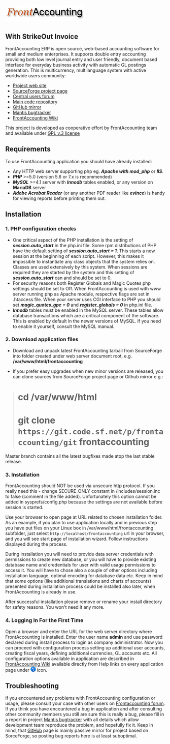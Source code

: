 ![FrontAccounting ERP](./themes/default/images/logo_frontaccounting.jpg  "FrontAccounting ERP")
===================

## With StrikeOut Invoice 

FrontAccounting ERP is open source, web-based accounting software for small and medium enterprises.
It supports double entry accounting providing both low level journal entry and user friendly, document based 
interface for everyday business activity with automatic GL postings generation. This is multicurrency,
multilanguage system with active worldwide users community:

* [Project web site](http://frontaccounting.com)
* [SourceForge project page](http://sourceforge.net/projects/frontaccounting/)
* [Central users forum](http://frontaccounting.com/punbb/index.php)
* [Main code repository](https://sourceforge.net/p/frontaccounting/git/ci/master/tree/)
* [GitHub mirror](http://github.com/FrontAccountingERP/FA)
* [Mantis bugtracker](http://mantis.frontaccounting.com)
* [FrontAccounting Wiki](http://frontaccounting.com/fawiki/)

This project is developed as cooperative effort by FrontAccounting team and available under [GPL v.3 license](./doc/license.txt) 

## Requirements

To use FrontAccounting application you should have already installed: 

*   Any HTTP web server supporting php eg. _**Apache with mod_php**_ or _**IIS**_.
*   **_PHP_** >=5.0 (version 5.6 or 7.x is recommended)
*   **_MySQL_** >=4.1 server with **_Innodb_** tables enabled, or any version on **MariaDB** server
*   **_Adobe Acrobat Reader_** (or any another PDF reader like _**evince**_) is handy for viewing reports before printing them out.

## Installation
### 1. PHP configuration checks

*   One critical aspect of the PHP installation is the setting of **_session.auto_start_** in the php.ini file. Some rpm distributions of PHP have the default setting of **_session.auto_start = 1_**. This starts a new session at the beginning of each script. However, this makes it impossible to instantiate any class objects that the system relies on. Classes are used extensively by this system. When sessions are required they are started by the system and this setting of **_session.auto_start_** can and should be set to 0.
*   For security reasons both Register Globals and Magic Quotes php settings should be set to Off. When FrontAccounting is used with www server running php as Apache module, respective flags are set in .htaccess file. When your server uses CGI interface to PHP you should set  **_magic_quotes_gpc = 0_** and **_register_globals = 0_** in php.ini file.
*   **_Innodb_** tables must be enabled in the MySQL server. These tables allow database transactions which are a critical component of the software. This is enabled by default in the newer versions of MySQL. If you need to enable it yourself, consult the MySQL manual.

### 2. Download application files

* Download and unpack latest FrontAccounting tarball from SourceForge into folder created under web server document root, e.g. **/var/www/html/frontaccounting**

* If you prefer easy upgrades when new minor versions are released, you can clone sources from SourceForge project page or Github mirror e.g.:
>	# cd  /var/www/html
>	# git clone `https://git.code.sf.net/p/frontaccounting/git` frontaccounting

Master branch contains all the latest bugfixes made atop the last stable release.
	
### 3. Installation

FrontAccounting should NOT be used via unsecure http protocol. If you really need this - change SECURE_ONLY constant in /includes/session.inc to false (comment in the file added). Unfortunately this option cannot be added in sysprefs/config.php because the settings are not available before session is started.

Use your browser to open page at URL related to chosen installation folder. As an example, if you plan to use application locally and in previous step you have put files on your Linux box in /var/www/html/frontaccounting subfolder, just select `http://localhost/frontaccounting` url in your browser, and you will see start page of installation wizard. Follow instructions displayed during the process.

During installation you will need to provide data server credentials with permissions to create new database, or you will have to provide existing database name and credentials for user with valid usage permissions to access it. You will have to chose also a couple of other options including installation language, optimal encoding for database data etc. Keep in mind that some options (like additional translations and charts of accounts) presented during installation process could be installed also later, when FrontAccounting is already in use.

After successful installation please remove or rename your install directory for safety reasons. You won't need it any more.

### 4. Logging In For the First Time

Open a browser and enter the URL for the web server directory where FrontAccounting is installed. Enter the user name  **admin** and use password declared during install process to login as company administrator. Now you can proceed with configuration process setting up additional user accounts, creating fiscal years, defining additional currencies, GL accounts etc. All configuration options available in application are described in [FrontAccounting Wiki](http://frontaccounting.com/fawiki/) available directly from Help links on every application page under ![Help](./themes/default/images/help.gif  "Help") icon.
 

## Troubleshooting

If you encountered any problems with FrontAccounting configuration or usage, please consult your case with other users on [Frontaccounting forum](http://frontaccounting.com/punbb/index.php). If you think you have encountered a bug in application and after consulting other community members you still are sure this is really a bug, please fill in a report in project [Mantis bugtracker](http://mantis.frontaccounting.com) with all details which allow development team reproduce the problem, and hopefully fix it. Keep in mind, that  [GitHub](http://github.com/FrontAccountingERP/FA) page is mainly passive mirror for project based on SorceForge, so posting bug reports here is at least suboptimal.
